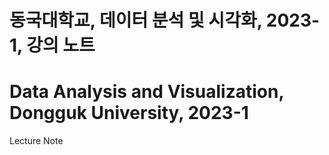 # 동국대학교, 데이터 분석 및 시각화, 2023-1, 강의 노트

# Data Analysis and Visualization, Dongguk University, 2023-1  

Lecture Note